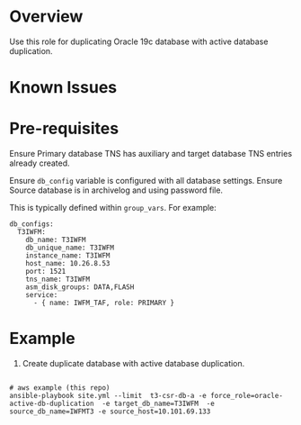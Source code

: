 # Overview

Use this role for duplicating Oracle 19c  database with active database duplication.  


# Known Issues


# Pre-requisites

Ensure Primary database TNS has auxiliary and target database TNS entries already created. 
 
Ensure `db_config` variable is configured with all database settings. 
Ensure Source database is in archivelog and using password file. 

This is typically defined within `group_vars`.  For example:

```
db_configs:
  T3IWFM:
    db_name: T3IWFM
    db_unique_name: T3IWFM
    instance_name: T3IWFM
    host_name: 10.26.8.53
    port: 1521
    tns_name: T3IWFM
    asm_disk_groups: DATA,FLASH
    service:
      - { name: IWFM_TAF, role: PRIMARY }
```

# Example

1. Create duplicate database with active database duplication. 

```

# aws example (this repo)
ansible-playbook site.yml --limit  t3-csr-db-a -e force_role=oracle-active-db-duplication  -e target_db_name=T3IWFM  -e source_db_name=IWFMT3 -e source_host=10.101.69.133

```
